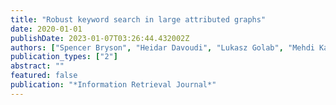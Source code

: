 ```yaml
---
title: "Robust keyword search in large attributed graphs"
date: 2020-01-01
publishDate: 2023-01-07T03:26:44.432002Z
authors: ["Spencer Bryson", "Heidar Davoudi", "Lukasz Golab", "Mehdi Kargar", "Yuliya Lytvyn", "Piotr Mierzejewski", "Jaroslaw Szlichta", "Morteza Zihayat"]
publication_types: ["2"]
abstract: ""
featured: false
publication: "*Information Retrieval Journal*"
---
```


